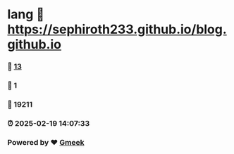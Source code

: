 # lang :link: https://sephiroth233.github.io/blog.github.io 
### :page_facing_up: [13](https://sephiroth233.github.io/blog.github.io/tag.html) 
### :speech_balloon: 1 
### :hibiscus: 19211 
### :alarm_clock: 2025-02-19 14:07:33 
### Powered by :heart: [Gmeek](https://github.com/Meekdai/Gmeek)
